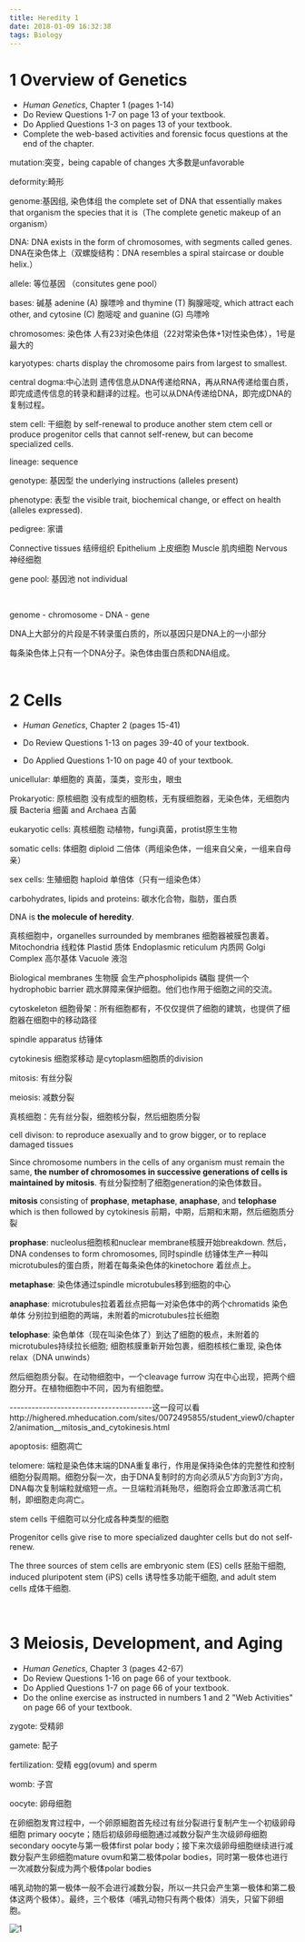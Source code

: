 ```yaml
---
title: Heredity 1
date: 2018-01-09 16:32:38
tags: Biology
---
```


# 1 Overview of Genetics

- *Human Genetics*, Chapter 1 (pages 1-14)
- Do Review Questions 1-7 on page 13 of your textbook.
- Do Applied Questions 1-3 on pages 13 of your textbook.
- Complete the web-based activities and forensic focus questions at the end of the chapter.

mutation:突变，being capable of changes 大多数是unfavorable

deformity:畸形

genome:基因组, 染色体组 the complete set of DNA that essentially makes that organism the species that it is（The complete genetic make­up of an organism）

DNA: DNA exists in the form of chromosomes, with segments called genes. DNA在染色体上（双螺旋结构：DNA resembles a spiral staircase or double helix.）

allele: 等位基因 （consitutes gene pool）

bases: 碱基 adenine (A) 腺嘌呤 and thymine (T) 胸腺嘧啶, which attract each other, and cytosine (C) 胞嘧啶 and guanine (G) 鸟嘌呤

chromosomes: 染色体 人有23对染色体组（22对常染色体+1对性染色体），1号是最大的

karyotypes: charts display the chromosome pairs from largest to smallest.

central dogma:中心法则 遗传信息从DNA传递给RNA，再从RNA传递给蛋白质，即完成遗传信息的转录和翻译的过程。也可以从DNA传递给DNA，即完成DNA的复制过程。

stem cell: 干细胞 by self-renewal to produce another stem ctem cell or produce progenitor cells that cannot self-renew, but can become specialized cells.

lineage: sequence

genotype: 基因型 the underlying instructions (alleles present)

phenotype: 表型 the visible trait, biochemical change, or effect on health (alleles expressed). 

pedigree: 家谱

Connective tissues 结缔组织 Epithelium 上皮细胞 Muscle 肌肉细胞 Nervous 神经细胞

gene pool: 基因池 not individual

​		

genome - chromosome - DNA - gene

DNA上大部分的片段是不转录蛋白质的，所以基因只是DNA上的一小部分

每条染色体上只有一个DNA分子。染色体由蛋白质和DNA组成。	
​	

# 2 Cells

- *Human Genetics*, Chapter 2 (pages 15-41)


- Do Review Questions 1-13 on pages 39-40 of your textbook.
- Do Applied Questions 1-10 on page 40 of your textbook.

unicellular: 单细胞的 真菌，藻类，变形虫，眼虫

Prokaryotic: 原核细胞 没有成型的细胞核，无有膜细胞器，无染色体，无细胞内膜 Bacteria 细菌 and Archaea 古菌

eukaryotic cells: 真核细胞 动植物，fungi真菌，protist原生生物

somatic cells: 体细胞 diploid 二倍体（两组染色体，一组来自父亲，一组来自母亲）

sex cells: 生殖细胞 haploid 单倍体（只有一组染色体）

carbohydrates, lipids and proteins: 碳水化合物，脂肪，蛋白质

DNA is **the molecule of heredity**.

真核细胞中，organelles surrounded by membranes 细胞器被膜包裹着。Mitochondria 线粒体 Plastid 质体 Endoplasmic reticulum 内质网 Golgi Complex 高尔基体 Vacuole 液泡

Biological membranes 生物膜 会生产phospholipids 磷脂 提供一个hydrophobic barrier 疏水屏障来保护细胞。他们也作用于细胞之间的交流。

cytoskeleton 细胞骨架：所有细胞都有，不仅仅提供了细胞的建筑，也提供了细胞器在细胞中的移动路径

spindle apparatus 纺锤体

cytokinesis 细胞浆移动 是cytoplasm细胞质的division

mitosis: 有丝分裂

meiosis: 减数分裂

真核细胞：先有丝分裂，细胞核分裂，然后细胞质分裂

cell divison: to reproduce asexually and to grow bigger, or to replace damaged tissues

Since chromosome numbers in the cells of any organism must remain the same, **the number of chromosomes in successive generations of cells is maintained by mitosis**. 有丝分裂控制了细胞generation的染色体数目。

**mitosis** consisting of **prophase**, **metaphase**, **anaphase**, and **telophase** which is then followed by cytokinesis 前期，中期，后期和末期，然后细胞质分裂

**prophase**: nucleolus细胞核和nuclear membrane核膜开始breakdown. 然后，DNA condenses to form chromosomes, 同时spindle 纺锤体生产一种叫microtubules的蛋白质，附着在每条染色体的kinetochore 着丝点上。

**metaphase**: 染色体通过spindle microtubules移到细胞的中心

**anaphase**: microtubules拉着着丝点把每一对染色体中的两个chromatids 染色单体 分别拉到细胞的两端，未附着的microtubules拉长细胞

**telophase**: 染色单体（现在叫染色体了）到达了细胞的极点，未附着的microtubules持续拉长细胞; 细胞核膜重新开始包裹，细胞核核仁重现, 染色体relax（DNA unwinds）

然后细胞质分裂。在动物细胞中，一个cleavage furrow 沟在中心出现，把两个细胞分开。在植物细胞中不同，因为有细胞壁。

---------------------------------------这一段可以看http://highered.mheducation.com/sites/0072495855/student_view0/chapter2/animation__mitosis_and_cytokinesis.html

apoptosis: 细胞凋亡

telomere: 端粒是染色体末端的DNA重复串行，作用是保持染色体的完整性和控制细胞分裂周期。细胞分裂一次，由于DNA复制时的方向必须从5'方向到3'方向，DNA每次复制端粒就缩短一点。一旦端粒消耗殆尽，细胞将会立即激活凋亡机制，即细胞走向凋亡。

stem cells 干细胞可以分化成各种类型的细胞

Progenitor cells give rise to more specialized daughter cells but do not self-renew.


The three sources of stem cells are embryonic stem (ES)
cells 胚胎干细胞, induced pluripotent stem (iPS) cells 诱导性多功能干细胞, and adult stem cells 成体干细胞.

​				

# 3  Meiosis, Development, and Aging

- *Human Genetics*, Chapter 3 (pages 42-67)
- Do Review Questions 1-16 on page 66 of your textbook.
- Do Applied Questions 1-7 on page 66 of your textbook.
- Do the online exercise as instructed in numbers 1 and 2 "Web Activities" on page 66 of your textbook.	

zygote: 受精卵

gamete: 配子

fertilization: 受精 egg(ovum) and sperm

womb: 子宫

oocyte: 卵母细胞

在卵细胞发育过程中，一个卵原細胞首先经过有丝分裂进行复制产生一个初级卵母细胞 primary oocyte；随后初级卵母细胞通过减数分裂产生次级卵母细胞secondary oocyte与第一极体first polar body；接下来次级卵母细胞继续进行减数分裂产生卵细胞mature ovum和第二极体polar bodies，同时第一极体也进行一次减数分裂成为两个极体polar bodies

哺乳动物的第一极体一般不会进行减数分裂，所以一共只会产生第一极体和第二极体这两个极体）。最终，三个极体（哺乳动物只有两个极体）消失，只留下卵细胞。

![1](https://raw.githubusercontent.com/wisclmy0611/MarkdownPhotos/master/Biology/1.png)